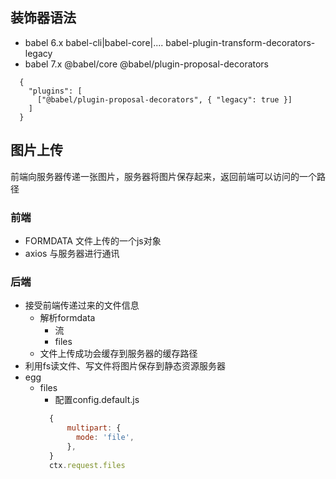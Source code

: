 ## 装饰器语法

- babel 6.x  babel-cli|babel-core|....   babel-plugin-transform-decorators-legacy
- babel 7.x  @babel/core    @babel/plugin-proposal-decorators
```babelrc
  {
    "plugins": [
      ["@babel/plugin-proposal-decorators", { "legacy": true }]
    ]
  }
````
## 图片上传
前端向服务器传递一张图片，服务器将图片保存起来，返回前端可以访问的一个路径
### 前端
  - FORMDATA 文件上传的一个js对象
  - axios 与服务器进行通讯
### 后端
  - 接受前端传递过来的文件信息
    - 解析formdata
      - 流
      - files
    - 文件上传成功会缓存到服务器的缓存路径
  - 利用fs读文件、写文件将图片保存到静态资源服务器
  - egg
     - files
        - 配置config.default.js
        ```js
          {
              multipart: {
                mode: 'file',
              },
          }
          ctx.request.files
        ```